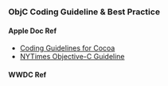 ### ObjC Coding Guideline & Best Practice 

#### Apple Doc Ref 

* [Coding Guidelines for Cocoa](https://developer.apple.com/library/ios/documentation/Cocoa/Conceptual/CodingGuidelines/CodingGuidelines.html#//apple_ref/doc/uid/10000146-SW1)
* [NYTimes Objective-C Guideline](https://developer.apple.com/library/ios/documentation/Cocoa/Conceptual/CodingGuidelines/CodingGuidelines.html#//apple_ref/doc/uid/10000146-SW1)


#### WWDC Ref 

